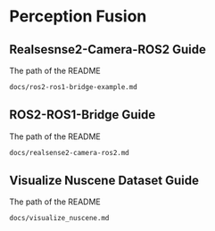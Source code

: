 # Perception Fusion

## Realsesnse2-Camera-ROS2 Guide

The path of the README

```bash
docs/ros2-ros1-bridge-example.md
```

## ROS2-ROS1-Bridge Guide

The path of the README

```bash
docs/realsense2-camera-ros2.md
```

## Visualize Nuscene Dataset Guide

The path of the README

```bash
docs/visualize_nuscene.md
```
